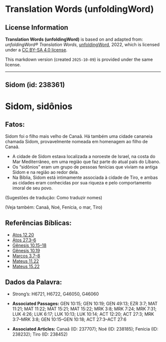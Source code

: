 # Translation Words (unfoldingWord)

## License Information

**Translation Words (unfoldingWord)** is based on and adapted from: _unfoldingWord® Translation Words_, [unfoldingWord](https://unfoldingword.org/utw), 2022, which is licensed under a [CC BY-SA 4.0 license](https://creativecommons.org/licenses/by-sa/4.0/legalcode.en).

This markdown version (created `2025-10-09`) is provided under the same license.



--------------------------------

## Sidom (id: 238361)

Sidom, sidônios
===============

Fatos:
------

Sidom foi o filho mais velho de Canaã. Há também uma cidade cananeia chamada Sidom, provavelmente nomeada em homenagem ao filho de Canaã.

* A cidade de Sidom estava localizada a noroeste de Israel, na costa do Mar Mediterrâneo, em uma região que faz parte do atual país do Líbano.
* Os “sidônios” eram um grupo de pessoas fenícias que viviam na antiga Sidom e na região ao redor dela.
* Na Bíblia, Sidom está intimamente associada à cidade de Tiro, e ambas as cidades eram conhecidas por sua riqueza e pelo comportamento imoral de seu povo.

(Sugestões de tradução: Como traduzir nomes)

(Veja também: Canaã, Noé, Fenícia, o mar, Tiro)

Referências Bíblicas:
---------------------

* [Atos 12\.20](https://ref.ly/Acts12:20)
* [Atos 27\.3–6](https://ref.ly/Acts27:3-Acts27:6)
* [Gênesis 10\.15–18](https://ref.ly/Gen10:15-Gen10:18)
* [Gênesis 10\.19](https://ref.ly/Gen10:19)
* [Marcos 3\.7–8](https://ref.ly/Mark3:7-Mark3:8)
* [Mateus 11\.22](https://ref.ly/Matt11:22)
* [Mateus 15\.22](https://ref.ly/Matt15:22)

Dados da Palavra:
-----------------

* Strong’s: H6721, H6722, G46050, G46060

* **Associated Passages:** GEN 10:15; GEN 10:19; GEN 49:13; EZR 3:7; MAT 11:21; MAT 11:22; MAT 15:21; MAT 15:22; MRK 3:8; MRK 7:24; MRK 7:31; LUK 4:26; LUK 6:17; LUK 10:13; LUK 10:14; ACT 12:20; ACT 27:3; MRK 3:7–MRK 3:8; GEN 10:15–GEN 10:18; ACT 27:3–ACT 27:6
* **Associated Articles:** Canaã (ID: 237707); Noé (ID: 238185); Fenícia (ID: 238232); Tiro (ID: 238452)

